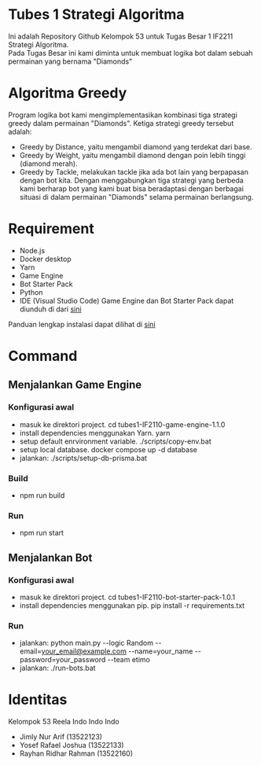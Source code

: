 # Tubes 1 Strategi Algoritma  
Ini adalah Repository Github Kelompok 53 untuk Tugas Besar 1 IF2211 Strategi Algoritma.  
Pada Tugas Besar ini kami diminta untuk membuat logika bot dalam sebuah permainan yang bernama "Diamonds"  


# Algoritma Greedy  
Program logika bot kami mengimplementasikan kombinasi tiga strategi greedy dalam permainan "Diamonds". Ketiga strategi greedy tersebut adalah:  
- Greedy by Distance, yaitu mengambil diamond yang terdekat dari base.
- Greedy by Weight, yaitu mengambil diamond dengan poin lebih tinggi (diamond merah).
- Greedy by Tackle, melakukan tackle jika ada bot lain yang berpapasan dengan bot kita.
Dengan menggabungkan tiga strategi yang berbeda kami berharap bot yang kami buat bisa beradaptasi dengan berbagai situasi di dalam permainan "Diamonds" selama permainan berlangsung.
 
# Requirement
- Node.js
- Docker desktop
- Yarn
- Game Engine
- Bot Starter Pack
- Python
- IDE (Visual Studio Code)
Game Engine dan Bot Starter Pack dapat diunduh di dari [sini](https://github.com/haziqam/tubes1-IF2211-game-engine/releases/tag/v1.1.0)

Panduan lengkap instalasi dapat dilihat di [sini](https://docs.google.com/document/d/1L92Axb89yIkom0b24D350Z1QAr8rujvHof7-kXRAp7c/edit)

# Command
## Menjalankan Game Engine
### Konfigurasi awal
- masuk ke direktori project. cd tubes1-IF2110-game-engine-1.1.0
- install dependencies menggunakan Yarn. yarn
- setup default enrvironment variable. ./scripts/copy-env.bat
- setup local database. docker compose up -d database
- jalankan: ./scripts/setup-db-prisma.bat

### Build
- npm run build

### Run 
- npm run start

## Menjalankan Bot
### Konfigurasi awal
- masuk ke direktori project. cd tubes1-IF2110-bot-starter-pack-1.0.1
- install dependencies menggunakan pip. pip install -r requirements.txt

### Run
- jalankan: python main.py --logic Random --email=your_email@example.com --name=your_name --password=your_password --team etimo
- jalankan: ./run-bots.bat

# Identitas
Kelompok 53 Reela Indo Indo Indo
- Jimly Nur Arif (13522123)  
- Yosef Rafael Joshua (13522133)  
- Rayhan Ridhar Rahman (13522160)

